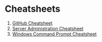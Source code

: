 # Cheatsheets

1. [GitHub Cheatsheet](./GitHub.md)
2. [Server Administration Cheatsheet](./ServerAdmin.md)
3. [Windows Command Prompt Cheatsheet](./Windows.md)
